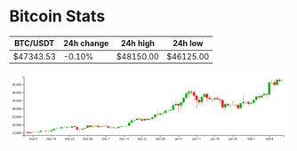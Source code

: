 # Bitcoin Stats

BTC/USDT|24h change|24h high|24h low|
|---|---|---|---|
|$47343.53|-0.10%|$48150.00|$46125.00|

<img src="./chart.svg">
